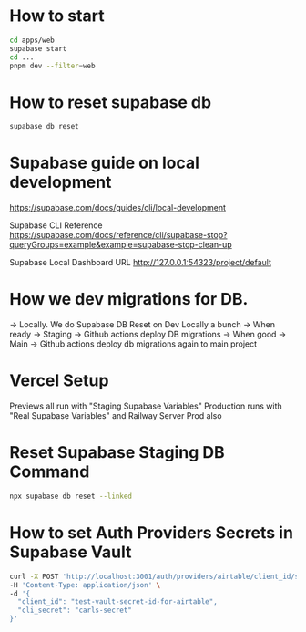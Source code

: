 # How to start

```bash
cd apps/web
supabase start
cd ...
pnpm dev --filter=web
```

# How to reset supabase db

```bash
supabase db reset
```
    
# Supabase guide on local development

https://supabase.com/docs/guides/cli/local-development

Supabase CLI Reference
https://supabase.com/docs/reference/cli/supabase-stop?queryGroups=example&example=supabase-stop-clean-up

Supabase Local Dashboard URL
http://127.0.0.1:54323/project/default

# How we dev migrations for DB.

-> Locally. We do Supabase DB Reset on Dev Locally a bunch
-> When ready -> Staging -> Github actions deploy DB migrations
-> When good -> Main -> Github actions deploy db migrations again to main project

# Vercel Setup

Previews all run with "Staging Supabase Variables"
Production runs with "Real Supabase Variables" and Railway Server Prod also

# Reset Supabase Staging DB Command

```bash
npx supabase db reset --linked
```

# How to set Auth Providers Secrets in Supabase Vault

```bash
curl -X POST 'http://localhost:3001/auth/providers/airtable/client_id/set' \
-H 'Content-Type: application/json' \
-d '{
  "client_id": "test-vault-secret-id-for-airtable",
  "cli_secret": "carls-secret"
}'
```
